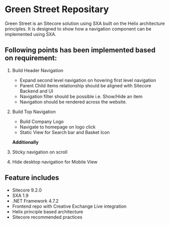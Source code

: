 # Green Street Repositary

Green Street is an Sitecore solution using SXA built on the Helix architecture principles. It is designed to show how a navigation component can be implemented using SXA.
## Following points has been implemented based on requirement:

1. Build Header Navigation
    - Expand second level navigation on hovering first level navigation
    - Parent Child items relationship should be aligned with Sitecore Backend and UI
    - Navigation filter should be possible i.e. Show/Hide an item
    - Navigation should be rendered across the website.
2. Build Top Navigation 
    - Build Company Logo
    - Navigate to homepage on logo click
    - Static View for Search bar and Basket Icon
    
   **Additionally**
3. Sticky navigation on scroll
4. Hide desktop navigation for Mobile View 

## Feature includes

- Sitecore 9.2.0
- SXA 1.9
- .NET Framework 4.7.2
- Frontend repo with Creative Exchange Live integration
- Helix principle based architecture
- Sitecore recommended practices
